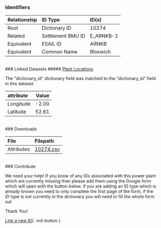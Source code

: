 ### Identifiers

| Relationship   | ID Type           | ID(s)     |
|:---------------|:------------------|:----------|
| Root           | Dictionary ID     | 10274     |
| Related        | Settlement BMU ID | E_ARNKB-1 |
| Equivalent     | ESAIL ID          | ARNKB     |
| Equivalent     | Common Name       | Bloxwich  |

<br>
### Linked Datasets
##### <a href="https://osuked.github.io/Power-Station-Dictionary/datasets/plant-locations">Plant Locations</a>



The "dictionary_id" dictionary field was matched to the "dictionary_id" field in this dataset.

| attribute   |   Value |
|:------------|--------:|
| Longitude   |   -2.00 |
| Latitude    |   52.61 |


<br>
### Downloads


| File       | Filepath                                                                              |
|:-----------|:--------------------------------------------------------------------------------------|
| Attributes | [10274.csv](https://osuked.github.io/Power-Station-Dictionary/object_attrs/10274.csv) |


<br>
### Contribute

We need your help! If you know of any IDs associated with this power plant which are currently missing then please add them using the Google form which will open with the button below. If you are adding an ID type which is already known you need to only complete the first page of the form, if the ID type is not currently in the dictionary you will need to fill the whole form out

Thank You!

[Link a new ID](https://docs.google.com/forms/d/e/1FAIpQLSc5jRsQ7NgiLLXbwo9PUdwTQyuqbRwThltG56-o6NVSe7E_nw/viewform?usp=pp_url&entry.251912331=10274){ .md-button }